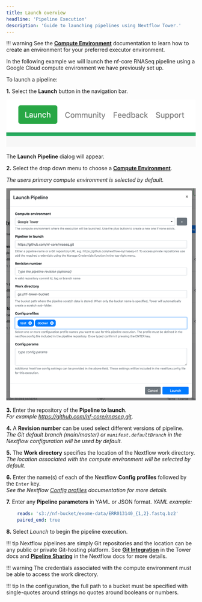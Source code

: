 ```yaml
---
title: Launch overview
headline: 'Pipeline Execution'
description: 'Guide to launching pipelines using Nextflow Tower.'
---
```


!!! warning 
    See the [**Compute Environment**](/compute-envs/overview/) documentation to learn how to create an environment for your preferred executor environment.


In the following example we will launch the nf-core RNASeq pipeline using a Google Cloud compute environment we have previously set up.

To launch a pipeline:

**1.** Select the **Launch** button in the navigation bar.

![](_images/launch_button.png)

The **Launch Pipeline** dialog will appear.

**2.** Select the drop down menu to choose a [**Compute Environment**](/compute-envs/overview).  

*The users primary compute environment is selected by default.*

![](_images/launch_RNASeq.png)


**3.** Enter the repository of the **Pipeline to launch**.  
*For example https://github.com/nf-core/rnaseq.git*.

**4.** A **Revision number** can be used select different versions of pipeline.  
*The Git default branch (main/master) or `manifest.defaultBranch` in the Nextflow configuration will be used by default.*

**5.** The **Work directory** specifies the location of the Nextflow work directory.  
*The location associated with the compute environment will be selected by default.*

**6.** Enter the name(s) of each of the Nextflow **Config profiles** followed by the `Enter` key.  
*See the Nextflow [Config profiles](https://www.nextflow.io/docs/latest/config.html?highlight=profiles#config-profiles) documentation for more details.*

**7.** Enter any **Pipeline parameters** in YAML or JSON format.
*YAML example:*

```yaml
    reads: 's3://nf-bucket/exome-data/ERR013140_{1,2}.fastq.bz2'  
    paired_end: true
```

**8.** Select *Launch* to begin the pipeline execution.

!!! tip 
    Nextflow pipelines are simply Git repositories and the location can be any public or private Git-hosting platform. See [**Git Integration**](/git/overview/) in the Tower docs and [**Pipeline Sharing**](https://www.nextflow.io/docs/latest/sharing.html) in the Nextflow docs for more details.

!!! warning 
    The credentials associated with the compute environment must be able to access the work directory.

!!! tip 
    In the configuration, the full path to a bucket must be specified with single-quotes around strings no quotes around booleans or numbers.
